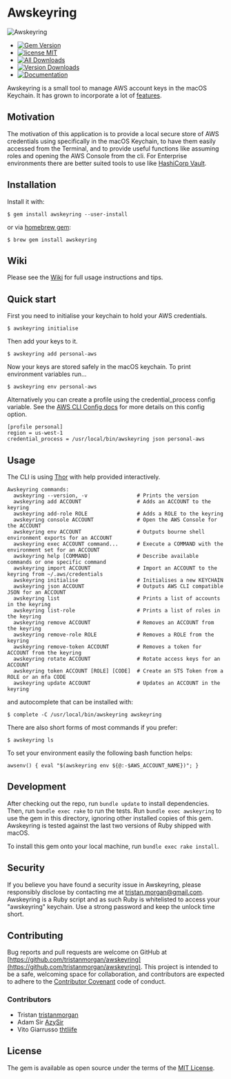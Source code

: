 # Awskeyring

![Awskeyring](https://raw.githubusercontent.com/tristanmorgan/awskeyring/main/awskeyring-144.png)

* [![Gem Version](https://img.shields.io/gem/v/awskeyring)](https://badge.fury.io/rb/awskeyring)
* [![license MIT](https://img.shields.io/badge/license-MIT-brightgreen.svg)](https://opensource.org/licenses/MIT)
* [![All Downloads](https://img.shields.io/gem/dt/awskeyring)](https://rubygems.org/gems/awskeyring)
* [![Version Downloads](https://img.shields.io/gem/dtv/awskeyring)](https://rubygems.org/gems/awskeyring)
* [![Documentation](https://img.shields.io/badge/yard-docs-brightgreen.svg)](https://www.rubydoc.info/gems/awskeyring)

Awskeyring is a small tool to manage AWS account keys in the macOS Keychain. It has
grown to incorporate a lot of [features](https://github.com/tristanmorgan/awskeyring/wiki/Awskeyring-features).

## Motivation

The motivation of this application is to provide a local secure store of AWS
credentials using specifically in the macOS Keychain, to have them easily accessed
from the Terminal, and to provide useful functions like assuming roles and opening
the AWS Console from the cli.
For Enterprise environments there are better suited tools to use
like [HashiCorp Vault](https://vaultproject.io/).

## Installation

Install it with:

    $ gem install awskeyring --user-install

or via [homebrew gem](https://github.com/sportngin/brew-gem):

    $ brew gem install awskeyring

## Wiki

Please see the [Wiki](https://github.com/tristanmorgan/awskeyring/wiki) for full usage instructions and tips.

## Quick start

First you need to initialise your keychain to hold your AWS credentials.

    $ awskeyring initialise

Then add your keys to it.

    $ awskeyring add personal-aws

Now your keys are stored safely in the macOS keychain. To print environment variables run...

    $ awskeyring env personal-aws

Alternatively you can create a profile using the credential_process config variable. See the
[AWS CLI Config docs](https://docs.aws.amazon.com/cli/latest/topic/config-vars.html#cli-aws-help-config-vars) for
more details on this config option.

    [profile personal]
    region = us-west-1
    credential_process = /usr/local/bin/awskeyring json personal-aws

## Usage

The CLI is using [Thor](http://whatisthor.com) with help provided interactively.

    Awskeyring commands:
      awskeyring --version, -v                # Prints the version
      awskeyring add ACCOUNT                  # Adds an ACCOUNT to the keyring
      awskeyring add-role ROLE                # Adds a ROLE to the keyring
      awskeyring console ACCOUNT              # Open the AWS Console for the ACCOUNT
      awskeyring env ACCOUNT                  # Outputs bourne shell environment exports for an ACCOUNT
      awskeyring exec ACCOUNT command...      # Execute a COMMAND with the environment set for an ACCOUNT
      awskeyring help [COMMAND]               # Describe available commands or one specific command
      awskeyring import ACCOUNT               # Import an ACCOUNT to the keyring from ~/.aws/credentials
      awskeyring initialise                   # Initialises a new KEYCHAIN
      awskeyring json ACCOUNT                 # Outputs AWS CLI compatible JSON for an ACCOUNT
      awskeyring list                         # Prints a list of accounts in the keyring
      awskeyring list-role                    # Prints a list of roles in the keyring
      awskeyring remove ACCOUNT               # Removes an ACCOUNT from the keyring
      awskeyring remove-role ROLE             # Removes a ROLE from the keyring
      awskeyring remove-token ACCOUNT         # Removes a token for ACCOUNT from the keyring
      awskeyring rotate ACCOUNT               # Rotate access keys for an ACCOUNT
      awskeyring token ACCOUNT [ROLE] [CODE]  # Create an STS Token from a ROLE or an mfa CODE
      awskeyring update ACCOUNT               # Updates an ACCOUNT in the keyring

and autocomplete that can be installed with:

    $ complete -C /usr/local/bin/awskeyring awskeyring

There are also short forms of most commands if you prefer:

    $ awskeyring ls

To set your environment easily the following bash function helps:

    awsenv() { eval "$(awskeyring env ${@:-$AWS_ACCOUNT_NAME})"; }

## Development

After checking out the repo, run `bundle update` to install dependencies. Then, run `bundle exec rake` to run the
tests. Run `bundle exec awskeyring` to use the gem in this directory, ignoring other installed copies of this gem.
Awskeyring is tested against the last two versions of Ruby shipped with macOS.

To install this gem onto your local machine, run `bundle exec rake install`.

## Security

If you believe you have found a security issue in Awskeyring, please responsibly disclose by contacting me at
[tristan.morgan@gmail.com](mailto:tristan.morgan@gmail.com). Awskeyring is a Ruby script and as such Ruby is whitelisted
to access your "awskeyring" keychain. Use a strong password and keep the unlock time short.

## Contributing

Bug reports and pull requests are welcome on GitHub at [https://github.com/tristanmorgan/awskeyring](https://github.com/tristanmorgan/awskeyring).
This project is intended to be a safe, welcoming space for collaboration, and contributors are expected to adhere to
the [Contributor Covenant](https://contributor-covenant.org) code of conduct.

### Contributors

* Tristan [tristanmorgan](https://github.com/tristanmorgan)
* Adam Sir [AzySir](https://github.com/AzySir)
* Vito Giarrusso [thtliife](https://github.com/thtliife)

## License

The gem is available as open source under the terms of the [MIT License](https://opensource.org/licenses/MIT).


